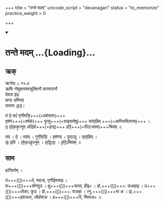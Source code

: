 +++
title = "तन्ते मदम्"
unicode_script = "devanagari"
status = "to_memorize"
practice_weight = 0

+++
<div class="js_include" includetitle="false" newlevelforh1="1" unfilled url="/vedAH_sAma/paravastu-sAma/devaH/indraH/tan-te-madam/">
<details open><summary><h1>तन्ते मदम् ...{Loading}...</h1></summary>

## ऋक्
ऋग्वेदः  ८.१५.४  
ऋषिः  गोषूक्त्यश्वसूक्तिनौ काण्वायनौ  
देवता  इंद्रः  
छन्दः  उष्णिक्  
सायणः [अत्र](http://rigveda.sanatana.in/describe/rikMandala/008.015.004)।

तं ते॒ मदं॑ गृणीमसि॒+++(=प्रशंसामः)+++  
वृष॑णं+++(=वर्षकं)+++ पृ॒त्सु+++(=सङ्ग्रामेषु)+++ सा॑स॒हिम् +++(=आभिभवितारम्)+++ ।  
उ॒ लो॒क॒कृ॒त्नुम् अ॑द्रिवो+++(=इन्द्र)+++ हरि॒+++(=पीत/अश्व)+++श्रिय॑म् ॥

तम् । ते॒ । मद॑म् । गृ॒णी॒म॒सि॒ । वृष॑णम् । पृ॒त्ऽसु । स॒स॒हिम् ।  
ऊं॒ इति॑ । लो॒क॒ऽकृ॒त्नुम् । अ॒द्रि॒ऽवः॒ । ह॒रि॒ऽश्रिय॑म् ॥

## साम
<div caption="रामानुजार्यः 1974 " class="audioEmbed" src="https://archive
.org/download/jaiminIya-sAma-gAna-paravastu-tradition-rAmAnuja/tan-te-madam.mp3"></div>
<div caption="गोपालार्यः 2015  " class="audioEmbed" src="https://archive
.org/download/jaiminIya-sAma-gAna-paravastu-tradition-gopAla-2015/tan-te-madam.mp3"></div>

हारिवर्णम् ।

तं+++([])+++ते, मदाअं, गृणीईमसाइ ।  
वा+++([])+++र्षाणंपॄउ । क्षु+++([])+++सासा, 
हीइ० । हो,+++([])+++: वाअहाइ । उ+++([])+++लोका, कॄउ । हो,+++([])+++: वाअहा । त्नू,+++([])+++मा
अ । द्रा,+++([])+++इवाअअ, औहोवाअ । ह+++([])+++रि, श्रियाअ० ॥
</details>
</div>